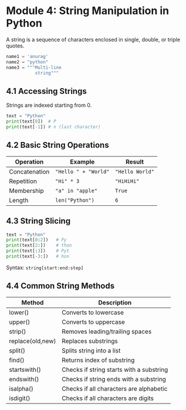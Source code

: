 # Module 4: String Manipulation in Python

A string is a sequence of characters enclosed in single, double, or triple quotes.

```python
name1 = 'anurag'
name2 = "python"
name3 = """Multi-line
           string"""
```

## 4.1 Accessing Strings

Strings are indexed starting from 0.

```python
text = "Python"
print(text[0])  # P
print(text[-1]) # n (last character)
```

## 4.2 Basic String Operations

| **Operation** | **Example** | **Result** |
|-----------|---------|--------|
| Concatenation | `"Hello " + "World"` | `"Hello World"` |
| Repetition | `"Hi" * 3` | `"HiHiHi"` |
| Membership | `"a" in "apple"` | `True` |
| Length | `len("Python")` | `6` |

## 4.3 String Slicing

```python
text = "Python"
print(text[0:2])   # Py
print(text[2:])    # thon
print(text[:3])    # Pyt
print(text[-3:])   # hon
```

Syntax: `string[start:end:step]`

## 4.4 Common String Methods

| **Method** | **Description** |
|--------|-------------|
| lower() | Converts to lowercase |
| upper() | Converts to uppercase |
| strip() | Removes leading/trailing spaces |
| replace(old,new) | Replaces substrings |
| split() | Splits string into a list |
| find() | Returns index of substring |
| startswith() | Checks if string starts with a substring |
| endswith() | Checks if string ends with a substring |
| isalpha() | Checks if all characters are alphabetic |
| isdigit() | Checks if all characters are digits |

